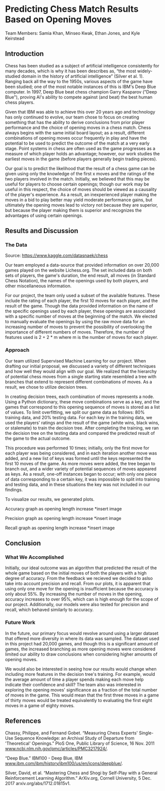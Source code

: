 # Predicting Chess Match Results Based on Opening Moves

Team Members: Samia Khan, Minseo Kwak, Ethan Jones, and Kyle Keirstead

## Introduction

Chess has been studied as a subject of artificial intelligence consistently for many decades, which is why it has been describes as, “the most widely-studied domain in the history of artificial intelligence” (Silver et al. 1). Ranging back all the way to the 1950s, various aspects of the game have been studied; one of the most notable instances of this is IBM's Deep Blue computer. In 1997, Deep Blue beat chess champion Garry Kasparov ("Deep Blue"), proving AI's ability to compete against (and beat) the best human chess players.

Given that IBM was able to achieve this over 20 years ago and technology has only continued to evolve, our team chose to focus on creating something that has the ability to derive conclusions from prior player performance and the choice of opening moves in a chess match. Chess always begins with the same initial board layout; as a result, different combinations of opening moves occur frequently in play and have the potential to be used to predict the outcome of the match at a very early stage. Point systems in chess are often used as the game progresses as a measure of which player holds an advantage; however, our work studies the earliest moves in the game (before players generally begin trading pieces).

Our goal is to predict the likelihood that the result of a chess game can be given using only the knowledge of the first x moves and the ratings of the two players involved in the match. Initially, we believed that this may be useful for players to choose certain openings; though our work may be useful in this respect, the choice of moves should be viewed as a causality of the player's experience. As a result, an inexperienced player making the moves in a bid to play better may yield moderate performance gains, but ultimately the opening moves lead to victory not because they are superior, but because the player making them is superior and recognizes the advantages of using certain openings.

## Results and Discussion

### The Data
Source: https://www.kaggle.com/datasnaek/chess

Our team employed a data-source that provided information on over 20,000 games played on the website Lichess.org. The set included data on both sets of players, the game's duration, the end result, all moves (in Standard Chess Notation), the names of the openings used by both players, and other miscellaneous information.

For our project, the team only used a subset of the available features. These include the rating of each player, the first 10 moves for each player, and the result of the game. Though the data provided information on the name of the specific openings used by each player, these openings are associated with a specific number of moves at the beginning of the match. We elected to manually evaluate the openings by using the raw move data for an increasing number of moves to prevent the possibility of overlooking the importance of different numbers of moves. Therefore, the number of features used is 2 + 2 * m where m is the number of moves for each player.

### Approach

Our team utilized Supervised Machine Learning for our project. When drafting our initial proposal, we discussed a variety of different techniques and how well they would align with our goal. We realized that the hierarchy of potential chess moves from a single starting state resembled a tree with branches that extend to represent different combinations of moves. As a result, we chose to utilize decision trees.

In creating decision trees, each combination of moves represents a node. Using a Python dictionary, these move combinations serve as a key, and the games that correspond to this opening sequence of moves is stored as a list of values. To limit overfitting, we split our game data as follows: 80% training data, and 20% testing data. For each key in the training data, we used the players' ratings and the result of the game (white wins, black wins, or stalemate) to train the decision tree. After completing the training, we ran the decision tree on the testing data and compared the predicted result of the game to the actual outcome.

This procedure was performed 10 times; initially, only the first move for each player was being considered, and in each iteration another move was added, and a new list of keys was formed until the keys represented the first 10 moves of the game. As more moves were added, the tree began to branch out, and a wider variety of potential sequences of moves appeared as keys. As a result, one-off instances began to occur; with only one piece of data corresponding to a certain key, it was impossible to split into training and testing data, and in these situations the key was not included in our findings. 

To visualize our results, we generated plots.

Accuracy graph as opening length increase
*insert image

Precision graph as opening length increase
*insert image

Recall graph as opening length increase
*insert image

## Conclusion

### What We Accomplished

Initially, our ideal outcome was an algorithm that predicted the result of the whole game based on the initial moves of both the players with a high degree of accuracy. From the feedback we recieved we decided to aslso take into account precision and recall. From our plots, it is apparent that using only one move for the opening is insufficient because the accuracy is only about 55%. By increasing the number of moves in the opening, accuracy increases to over 95%, which can is high enough for the scope of our project. Additionally, our models were also tested for precision and recall, which behaved similarly to accuracy.

### Future Work

In the future, our primary focus would revolve around using a larger dataset that offered more diversity in where its data was sampled. The dataset used in this project had 20,000 games, and though this is a significant amount of games, the increased branching as more opening moves were considered limited our ability to draw conclusions when considering higher amounts of opening moves.

We would also be interested in seeing how our results would change when including more features in the decision tree's training. For example, would the average amount of time a player spends making each move help indicate their confidence and skill? The team also was interested in exploring the opening moves' significance as a fraction of the total number of moves in the game. This would mean that the first three moves in a game of thirty moves would be treated equivalently to evaluating the first eight moves in a game of eighty moves.

## References

Chassy, Philippe, and Fernand Gobet. “Measuring Chess Experts' Single-Use Sequence Knowledge: an Archival Study of Departure from 'Theoretical' Openings.” PloS One, Public Library of Science, 16 Nov. 2011 www.ncbi.nlm.nih.gov/pmc/articles/PMC3217924/. 

“Deep Blue.” IBM100 - Deep Blue, IBM www.ibm.com/ibm/history/ibm100/us/en/icons/deepblue/. 

Silver, David, et al. “Mastering Chess and Shogi by Self-Play with a General Reinforcement Learning Algorithm.” ArXiv.org, Cornell University, 5 Dec. 2017 arxiv.org/abs/1712.01815v1.

